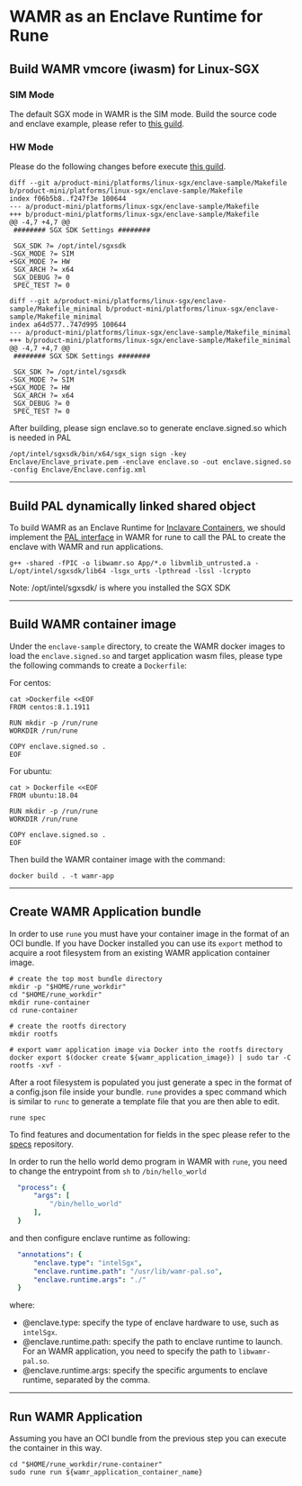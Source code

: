 # WAMR as an Enclave Runtime for Rune

## Build WAMR vmcore (iwasm) for Linux-SGX

### SIM Mode

The default SGX mode in WAMR is the SIM mode. Build the source code and enclave example, please refer to [this guild](https://github.com/bytecodealliance/wasm-micro-runtime/blob/main/doc/linux_sgx.md#build-wamr-vmcore-iwasm-for-linux-sgx).

### HW Mode

Please do the following changes before execute [this guild](https://github.com/bytecodealliance/wasm-micro-runtime/blob/main/doc/linux_sgx.md#build-wamr-vmcore-iwasm-for-linux-sgx).

```shell
diff --git a/product-mini/platforms/linux-sgx/enclave-sample/Makefile b/product-mini/platforms/linux-sgx/enclave-sample/Makefile
index f06b5b8..f247f3e 100644
--- a/product-mini/platforms/linux-sgx/enclave-sample/Makefile
+++ b/product-mini/platforms/linux-sgx/enclave-sample/Makefile
@@ -4,7 +4,7 @@
 ######## SGX SDK Settings ########

 SGX_SDK ?= /opt/intel/sgxsdk
-SGX_MODE ?= SIM
+SGX_MODE ?= HW
 SGX_ARCH ?= x64
 SGX_DEBUG ?= 0
 SPEC_TEST ?= 0
```

```shell
diff --git a/product-mini/platforms/linux-sgx/enclave-sample/Makefile_minimal b/product-mini/platforms/linux-sgx/enclave-sample/Makefile_minimal
index a64d577..747d995 100644
--- a/product-mini/platforms/linux-sgx/enclave-sample/Makefile_minimal
+++ b/product-mini/platforms/linux-sgx/enclave-sample/Makefile_minimal
@@ -4,7 +4,7 @@
 ######## SGX SDK Settings ########

 SGX_SDK ?= /opt/intel/sgxsdk
-SGX_MODE ?= SIM
+SGX_MODE ?= HW
 SGX_ARCH ?= x64
 SGX_DEBUG ?= 0
 SPEC_TEST ?= 0

```

After building, please sign enclave.so to generate enclave.signed.so which is needed in PAL

```shell
/opt/intel/sgxsdk/bin/x64/sgx_sign sign -key Enclave/Enclave_private.pem -enclave enclave.so -out enclave.signed.so -config Enclave/Enclave.config.xml
```

---

## Build PAL dynamically linked shared object

To build WAMR as an Enclave Runtime for [Inclavare Containers](https://github.com/alibaba/inclavare-containers), we should implement the [PAL interface](https://github.com/alibaba/inclavare-containers/blob/master/rune/libenclave/internal/runtime/pal/spec_v2.md) in WAMR for rune to call the PAL to create the enclave with WAMR and run applications.

```shell
g++ -shared -fPIC -o libwamr.so App/*.o libvmlib_untrusted.a -L/opt/intel/sgxsdk/lib64 -lsgx_urts -lpthread -lssl -lcrypto
```

Note: /opt/intel/sgxsdk/ is where you installed the SGX SDK

---

## Build WAMR container image

Under the `enclave-sample` directory, to create the WAMR docker images to load the `enclave.signed.so` and target application wasm files, please type the following commands to create a `Dockerfile`:

For centos:

```shell
cat >Dockerfile <<EOF
FROM centos:8.1.1911

RUN mkdir -p /run/rune
WORKDIR /run/rune

COPY enclave.signed.so .
EOF
```

 For ubuntu:

```shell
cat > Dockerfile <<EOF
FROM ubuntu:18.04

RUN mkdir -p /run/rune
WORKDIR /run/rune

COPY enclave.signed.so .
EOF
```

Then build the WAMR container image with the command:

```shell
docker build . -t wamr-app
```

---

## Create WAMR Application bundle

In order to use `rune` you must have your container image in the format of an OCI bundle. If you have Docker installed you can use its `export` method to acquire a root filesystem from an existing WAMR application container image.

```shell
# create the top most bundle directory
mkdir -p "$HOME/rune_workdir"
cd "$HOME/rune_workdir"
mkdir rune-container
cd rune-container

# create the rootfs directory
mkdir rootfs

# export wamr application image via Docker into the rootfs directory
docker export $(docker create ${wamr_application_image}) | sudo tar -C rootfs -xvf -
```

After a root filesystem is populated you just generate a spec in the format of a config.json file inside your bundle. `rune` provides a spec command which is similar to `runc` to generate a template file that you are then able to edit.

```shell
rune spec
```

To find features and documentation for fields in the spec please refer to the [specs](https://github.com/opencontainers/runtime-spec) repository.

In order to run the hello world demo program in WAMR with `rune`, you need to change the entrypoint from `sh` to `/bin/hello_world`

```yaml
  "process": {
      "args": [
          "/bin/hello_world"
      ],
  }
```

and then configure enclave runtime as following:

```yaml
  "annotations": {
      "enclave.type": "intelSgx",
      "enclave.runtime.path": "/usr/lib/wamr-pal.so",
      "enclave.runtime.args": "./"
  }
```

where:

- @enclave.type: specify the type of enclave hardware to use, such as `intelSgx`.
- @enclave.runtime.path: specify the path to enclave runtime to launch. For an WAMR application, you need to specify the path to `libwamr-pal.so`.
- @enclave.runtime.args: specify the specific arguments to enclave runtime, separated by the comma.

---

## Run WAMR Application

Assuming you have an OCI bundle from the previous step you can execute the container in this way.

```shell
cd "$HOME/rune_workdir/rune-container"
sudo rune run ${wamr_application_container_name}
```

